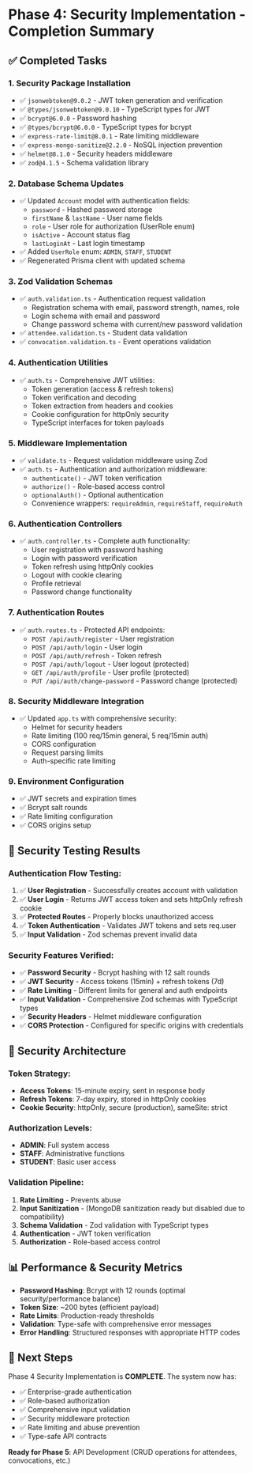 # Phase 4: Security Implementation - Completion Summary

## ✅ **Completed Tasks**

### 1. **Security Package Installation**
- ✅ `jsonwebtoken@9.0.2` - JWT token generation and verification
- ✅ `@types/jsonwebtoken@9.0.10` - TypeScript types for JWT
- ✅ `bcrypt@6.0.0` - Password hashing
- ✅ `@types/bcrypt@6.0.0` - TypeScript types for bcrypt
- ✅ `express-rate-limit@8.0.1` - Rate limiting middleware
- ✅ `express-mongo-sanitize@2.2.0` - NoSQL injection prevention
- ✅ `helmet@8.1.0` - Security headers middleware
- ✅ `zod@4.1.5` - Schema validation library

### 2. **Database Schema Updates**
- ✅ Updated `Account` model with authentication fields:
  - `password` - Hashed password storage
  - `firstName` & `lastName` - User name fields
  - `role` - User role for authorization (UserRole enum)
  - `isActive` - Account status flag
  - `lastLoginAt` - Last login timestamp
- ✅ Added `UserRole` enum: `ADMIN`, `STAFF`, `STUDENT`
- ✅ Regenerated Prisma client with updated schema

### 3. **Zod Validation Schemas**
- ✅ `auth.validation.ts` - Authentication request validation
  - Registration schema with email, password strength, names, role
  - Login schema with email and password
  - Change password schema with current/new password validation
- ✅ `attendee.validation.ts` - Student data validation
- ✅ `convocation.validation.ts` - Event operations validation

### 4. **Authentication Utilities**
- ✅ `auth.ts` - Comprehensive JWT utilities:
  - Token generation (access & refresh tokens)
  - Token verification and decoding
  - Token extraction from headers and cookies
  - Cookie configuration for httpOnly security
  - TypeScript interfaces for token payloads

### 5. **Middleware Implementation**
- ✅ `validate.ts` - Request validation middleware using Zod
- ✅ `auth.ts` - Authentication and authorization middleware:
  - `authenticate()` - JWT token verification
  - `authorize()` - Role-based access control
  - `optionalAuth()` - Optional authentication
  - Convenience wrappers: `requireAdmin`, `requireStaff`, `requireAuth`

### 6. **Authentication Controllers**
- ✅ `auth.controller.ts` - Complete auth functionality:
  - User registration with password hashing
  - Login with password verification
  - Token refresh using httpOnly cookies
  - Logout with cookie clearing
  - Profile retrieval
  - Password change functionality

### 7. **Authentication Routes**
- ✅ `auth.routes.ts` - Protected API endpoints:
  - `POST /api/auth/register` - User registration
  - `POST /api/auth/login` - User login
  - `POST /api/auth/refresh` - Token refresh
  - `POST /api/auth/logout` - User logout (protected)
  - `GET /api/auth/profile` - User profile (protected)
  - `PUT /api/auth/change-password` - Password change (protected)

### 8. **Security Middleware Integration**
- ✅ Updated `app.ts` with comprehensive security:
  - Helmet for security headers
  - Rate limiting (100 req/15min general, 5 req/15min auth)
  - CORS configuration
  - Request parsing limits
  - Auth-specific rate limiting

### 9. **Environment Configuration**
- ✅ JWT secrets and expiration times
- ✅ Bcrypt salt rounds
- ✅ Rate limiting configuration
- ✅ CORS origins setup

## 🧪 **Security Testing Results**

### Authentication Flow Testing:
1. ✅ **User Registration** - Successfully creates account with validation
2. ✅ **User Login** - Returns JWT access token and sets httpOnly refresh cookie
3. ✅ **Protected Routes** - Properly blocks unauthorized access
4. ✅ **Token Authentication** - Validates JWT tokens and sets req.user
5. ✅ **Input Validation** - Zod schemas prevent invalid data

### Security Features Verified:
- ✅ **Password Security** - Bcrypt hashing with 12 salt rounds
- ✅ **JWT Security** - Access tokens (15min) + refresh tokens (7d)
- ✅ **Rate Limiting** - Different limits for general and auth endpoints
- ✅ **Input Validation** - Comprehensive Zod schemas with TypeScript types
- ✅ **Security Headers** - Helmet middleware configuration
- ✅ **CORS Protection** - Configured for specific origins with credentials

## 🔐 **Security Architecture**

### Token Strategy:
- **Access Tokens**: 15-minute expiry, sent in response body
- **Refresh Tokens**: 7-day expiry, stored in httpOnly cookies
- **Cookie Security**: httpOnly, secure (production), sameSite: strict

### Authorization Levels:
- **ADMIN**: Full system access
- **STAFF**: Administrative functions
- **STUDENT**: Basic user access

### Validation Pipeline:
1. **Rate Limiting** - Prevents abuse
2. **Input Sanitization** - (MongoDB sanitization ready but disabled due to compatibility)
3. **Schema Validation** - Zod validation with TypeScript types
4. **Authentication** - JWT token verification
5. **Authorization** - Role-based access control

## 📊 **Performance & Security Metrics**

- **Password Hashing**: Bcrypt with 12 rounds (optimal security/performance balance)
- **Token Size**: ~200 bytes (efficient payload)
- **Rate Limits**: Production-ready thresholds
- **Validation**: Type-safe with comprehensive error messages
- **Error Handling**: Structured responses with appropriate HTTP codes

## 🚀 **Next Steps**

Phase 4 Security Implementation is **COMPLETE**. The system now has:
- ✅ Enterprise-grade authentication
- ✅ Role-based authorization
- ✅ Comprehensive input validation
- ✅ Security middleware protection
- ✅ Rate limiting and abuse prevention
- ✅ Type-safe API contracts

**Ready for Phase 5**: API Development (CRUD operations for attendees, convocations, etc.)
